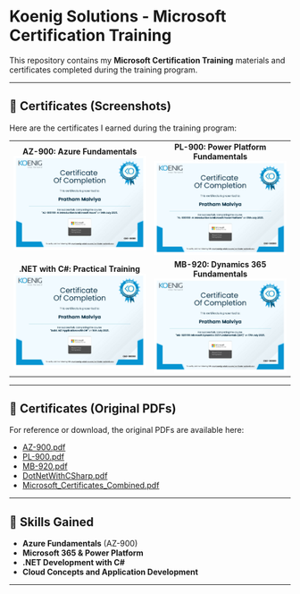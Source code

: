 # Koenig Solutions - Microsoft Certification Training  

This repository contains my **Microsoft Certification Training** materials and certificates completed during the training program.  

---

## 📄 Certificates (Screenshots)

Here are the certificates I earned during the training program:

<p align="center">
  <table>
    <tr>
      <td align="center">
        <strong>AZ-900: Azure Fundamentals</strong><br>
        <img src="certificate_screenshots/AZ-900.jpg" alt="AZ-900" width="400" />
      </td>
      <td align="center">
        <strong>PL-900: Power Platform Fundamentals</strong><br>
        <img src="certificate_screenshots/PL-900.jpg" alt="PL-900" width="400" />
      </td>
    </tr>
    <tr>
      <td align="center">
        <strong>.NET with C#: Practical Training</strong><br>
        <img src="certificate_screenshots/DotNetWithCSharp.jpg" alt=".NET with C#" width="400" />
      </td>
      <td align="center">
        <strong>MB-920: Dynamics 365 Fundamentals</strong><br>
        <img src="certificate_screenshots/MB-920.jpg" alt="MB-920" width="400" />
      </td>
    </tr>
  </table>
</p>

---

## 📄 Certificates (Original PDFs)

For reference or download, the original PDFs are available here:

- [AZ-900.pdf](original_certificates/AZ-900.pdf)  
- [PL-900.pdf](original_certificates/PL-900.pdf)  
- [MB-920.pdf](original_certificates/MB-920.pdf)  
- [DotNetWithCSharp.pdf](original_certificates/DotNetWithCSharp.pdf)  
- [Microsoft_Certificates_Combined.pdf](original_certificates/Microsoft_Certificates_Combined.pdf)  

---

## 🎯 Skills Gained

- **Azure Fundamentals** (AZ-900)  
- **Microsoft 365 & Power Platform**  
- **.NET Development with C#**  
- **Cloud Concepts and Application Development**

---
